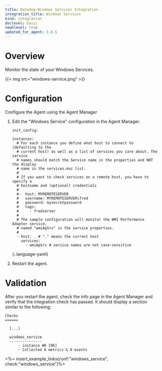 ```yaml
---
title: Datadog-Windows Services Integration
integration_title: Windows Services
kind: integration
doclevel: basic
newhlevel: true
updated_for_agent: 5.8.5
---
```

# Overview

Monitor the state of your Windows Services.

{{< img src="windows-service.png" >}}

# Configuration

Configure the Agent using the Agent Manager

1.  Edit the "Windows Service" configuration in the Agent Manager.

        init_config:

        instances:
          # For each instance you define what host to connect to (defaulting to the
          # current host) as well as a list of services you care about. The service
          # names should match the Service name in the properties and NOT the display
          # name in the services.msc list.
          #
          # If you want to check services on a remote host, you have to specify a
          # hostname and (optional) credentials
          #
          #-  host: MYREMOTESERVER
          #   username: MYREMOTESERVER\fred
          #   password: mysecretpassword
          #   tags:
          #     - fredserver
          #
          # The sample configuration will monitor the WMI Performance Adapter service,
          # named "wmiApSrv" in the service properties.
          #
          - host: . # "." means the current host
            services:
              - wmiApSrv # service names are not case-sensitive
    {:.language-yaml}

1.  Restart the agent.

# Validation

After you restart the agent, check the info page in the Agent Manager and verify that the integration check has passed. It should display a section similar to the following:


    Checks
    ======

      [...]

      windows_service
      ---------------
          - instance #0 [OK]
          - Collected 8 metrics & 0 events

<%= insert_example_links(conf:"windows_service", check:"windows_service")%>

